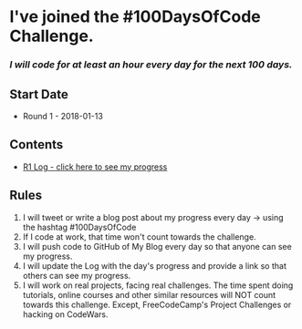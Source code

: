 # I've joined the #100DaysOfCode Challenge.

### *I will code for at least an hour every day for the next 100 days.*

## Start Date
* Round 1 - 2018-01-13

## Contents
* [R1 Log - click here to see my progress](r1-log.md)

## Rules
1. I will tweet or write a blog post about my progress every day -> using the hashtag #100DaysOfCode
2. If I code at work, that time won't count towards the challenge.
3. I will push code to GitHub of My Blog every day so that anyone can see my progress.
4. I will update the Log with the day's progress and provide a link so that others can see my progress.
5. I will work on real projects, facing real challenges. The time spent doing tutorials, online courses and other similar resources will NOT count towards this challenge. Except, FreeCodeCamp's Project Challenges or hacking on CodeWars.
